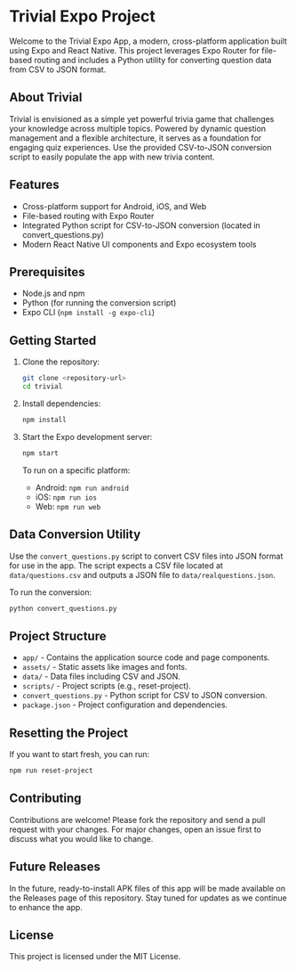 # Trivial Expo Project

Welcome to the Trivial Expo App, a modern, cross-platform application built using Expo and React Native. This project leverages Expo Router for file-based routing and includes a Python utility for converting question data from CSV to JSON format.

## About Trivial
Trivial is envisioned as a simple yet powerful trivia game that challenges your knowledge across multiple topics. Powered by dynamic question management and a flexible architecture, it serves as a foundation for engaging quiz experiences. Use the provided CSV-to-JSON conversion script to easily populate the app with new trivia content.

## Features

- Cross-platform support for Android, iOS, and Web
- File-based routing with Expo Router
- Integrated Python script for CSV-to-JSON conversion (located in convert_questions.py)
- Modern React Native UI components and Expo ecosystem tools

## Prerequisites

- Node.js and npm
- Python (for running the conversion script)
- Expo CLI (`npm install -g expo-cli`)

## Getting Started

1. Clone the repository:
   ```bash
   git clone <repository-url>
   cd trivial
   ```

2. Install dependencies:
   ```bash
   npm install
   ```

3. Start the Expo development server:
   ```bash
   npm start
   ```

   To run on a specific platform:
   - Android: `npm run android`
   - iOS: `npm run ios`
   - Web: `npm run web`

## Data Conversion Utility

Use the `convert_questions.py` script to convert CSV files into JSON format for use in the app. The script expects a CSV file located at `data/questions.csv` and outputs a JSON file to `data/realquestions.json`.
   
To run the conversion:
   ```bash
   python convert_questions.py
   ```

## Project Structure

- `app/` - Contains the application source code and page components.
- `assets/` - Static assets like images and fonts.
- `data/` - Data files including CSV and JSON.
- `scripts/` - Project scripts (e.g., reset-project).
- `convert_questions.py` - Python script for CSV to JSON conversion.
- `package.json` - Project configuration and dependencies.

## Resetting the Project

If you want to start fresh, you can run:
   ```bash
   npm run reset-project
   ```

## Contributing

Contributions are welcome! Please fork the repository and send a pull request with your changes. For major changes, open an issue first to discuss what you would like to change.

## Future Releases
In the future, ready-to-install APK files of this app will be made available on the Releases page of this repository. Stay tuned for updates as we continue to enhance the app.

## License

This project is licensed under the MIT License.
